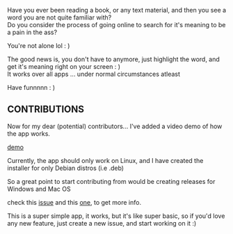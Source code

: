 Have you ever been reading a book, or any text material, and then you see a word you are not quite familiar with?  
Do you consider the process of going online to search for it's meaning to be a pain in the ass?  

You're not alone lol : )  

The good news is, you don't have to anymore, just highlight the word, and get it's meaning right on your screen : )  
It works over all apps ... under normal circumstances atleast  

Have funnnnn : )

## CONTRIBUTIONS

Now for my dear (potential) contributors... I've added a video demo of how the app works.  

[demo](https://github.com/gift-exe/huh-the-app/blob/master/demo.mp4)

Currently, the app should only work on Linux, and I have created the installer for only Debian distros (i.e .deb)

So a great point to start contributing from would be creating releases for Windows and Mac OS

check this [issue](https://github.com/gift-exe/huh-the-app/issues/1) and this [one](https://github.com/gift-exe/huh-the-app/issues/2), to get more info.  

This is a super simple app, it works, but it's like super basic, so if you'd love any new feature, just create a new issue, and start working on it :)  

